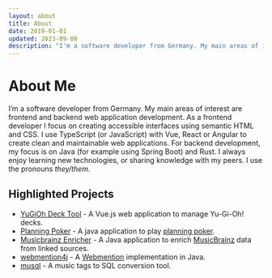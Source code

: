 ```yaml
---
layout: about
title: About
date: 2019-01-01
updated: 2023-09-08
description: "I'm a software developer from Germany. My main areas of interest are frontend and backend web application development."
---
```


# About Me

I’m a software developer from Germany.
My main areas of interest are frontend and backend web application development. As a frontend developer I focus on creating accessible interfaces using semantic HTML and CSS. I use TypeScript (or JavaScript) with Vue, React or Angular to create clean and maintainable web applications. For backend development, my focus is on Java (for example using Spring Boot) and Rust. I always enjoy learning new technologies, or sharing knowledge with my peers.
I use the pronouns _they/them_.

## Highlighted Projects

- [YuGiOh Deck Tool](https://ygoprodeck.com/card-database/deck-prices/) - A Vue.js web application to manage Yu-Gi-Oh! decks.
- [Planning Poker](https://github.com/RillingDev/planning-poker) - A java application to play [planning poker](https://en.wikipedia.org/wiki/Planning_poker).
- [Musicbrainz Enricher](https://github.com/RillingDev/musicbrainz-enricher) - A Java application to enrich [MusicBrainz](https://musicbrainz.org/) data from linked sources.
- [webmention4j](https://github.com/RillingDev/webmention4j) - A [Webmention](https://www.w3.org/TR/webmention/) implementation in Java.
- [musql](musql) - A music tags to SQL conversion tool.
